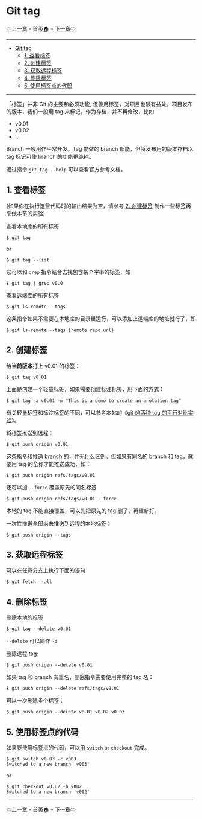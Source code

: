 # Git tag

[⇦上一章](09.md) - [首页🏠](index.md) - [下一章⇨](11.md)

---

- [Git tag](#git-tag)
	- [1. 查看标签](#1-查看标签)
	- [2. 创建标签](#2-创建标签)
	- [3. 获取远程标签](#3-获取远程标签)
	- [4. 删除标签](#4-删除标签)
	- [5. 使用标签点的代码](#5-使用标签点的代码)

---

「标签」并非 Git 的主要和必须功能, 但善用标签，对项目也很有益处。项目发布的版本，我们一般用 tag 来标记，作为存档，并不再修改，比如

* v0.01
* v0.02
* ...

Branch 一般用作平常开发。Tag 能做的 branch 都能，但将发布用的版本存档以 tag 标记可使 branch 的功能更纯粹。

通过指令 `git tag --help` 可以查看官方参考文档。

## 1. 查看标签

(如果你在执行这些代码时的输出结果为空，请参考 [2. 创建标签](#2-创建标签) 制作一些标签再来做本节的实验)

查看本地库的所有标签

```plaintext
$ git tag
```

or

```plaintext
$ git tag --list
```

它可以和 `grep` 指令结合去找包含某个字串的标签，如

```plaintext
$ git tag | grep v0.0
```

查看远端库的所有标签

```plaintext
$ git ls-remote --tags
```

这条指令如果不需要在本地库的目录里运行，可以添加上远端库的地址就行了，即

```plaintext
$ git ls-remote --tags {remote repo url}
```

## 2. 创建标签

给**当前版本**打上 v0.01 的标签：

```plaintext
$ git tag v0.01
```

上面是创建一个轻量标签，如果需要创建标注标签，用下面的方式：

```plaintext
$ git tag -a v0.01 -m "This is a demo to create an anotation tag"
```

有关轻量标签和标注标签的不同，可以参考本站的《[git 的两种 tag 的平行对比实验](tag.md)》。

将标签推送到远程：

```plaintext
$ git push origin v0.01
```

这条指令和推送 branch 的，并无什么区别。但如果有同名的 branch 和 tag，就要用 tag 的全称才能推送成功，如：

```plaintext
$ git push origin refs/tags/v0.01
```

还可以加 `--force` 覆盖原先的同名标签

```plaintext
$ git push origin refs/tags/v0.01 --force
```

本地的 tag 不能直接覆盖，可以先把原先的 tag 删了，再重新打。

一次性推送全部尚未推送到远程的本地标签：

```plaintext
$ git push origin --tags
```

## 3. 获取远程标签

可以在任意分支上执行下面的语句

```plaintext
$ git fetch --all
```

## 4. 删除标签

删除本地的标签

```plaintext
$ git tag --delete v0.01
```

`--delete` 可以简作 `-d`

删除远程 tag:

```plaintext
$ git push origin --delete v0.01
```

如果 tag 和 branch 有重名，删除指令需要使用完整的 tag 名：

```plaintext
$ git push origin --delete refs/tags/v0.01
```

可以一次删除多个标签：

```plaintext
$ git push origin --delete v0.01 v0.02 v0.03
```

## 5. 使用标签点的代码

如果要使用标签点的代码，可以用 `switch` or `checkout` 完成。

```plaintext
$ git switch v0.03 -c v003
Switched to a new branch 'v003'
```

or

```plaintext
$ git checkout v0.02 -b v002
Switched to a new branch 'v002'
```

---

[⇦上一章](09.md) - [首页🏠](index.md) - [下一章⇨](11.md)

